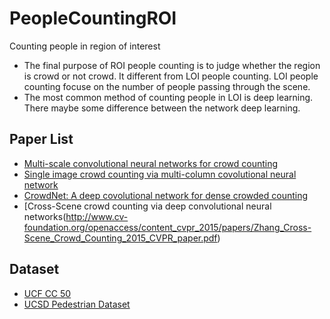 # PeopleCountingROI
Counting people in region of interest


- The final purpose of ROI people counting is to judge whether the region is crowd or not crowd. It different from LOI people counting. LOI people counting focuse on the number of people passing through the scene. 
- The most common method of counting people in LOI is deep learning. There maybe some difference between the network deep learning.

## Paper List

- [Multi-scale convolutional neural networks for crowd counting](https://arxiv.org/pdf/1702.02359.pdf)
- [Single image crowd counting via multi-column covolutional neural network](http://www.cv-foundation.org/openaccess/content_cvpr_2016/papers/Zhang_Single-Image_Crowd_Counting_CVPR_2016_paper.pdf)
- [CrowdNet: A deep covolutional network for dense crowded counting](https://arxiv.org/abs/1608.06197.pdf)
- [Cross-Scene crowd counting via deep convolutional neural networks(http://www.cv-foundation.org/openaccess/content_cvpr_2015/papers/Zhang_Cross-Scene_Crowd_Counting_2015_CVPR_paper.pdf)

## Dataset
 - [UCF CC 50](http://crcv.ucf.edu/data/crowd_counting.php)
 - [UCSD Pedestrian Dataset](http://www.svcl.ucsd.edu/projects/anomaly/dataset.htm)
